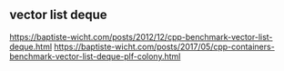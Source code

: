 
vector list deque
-------------------------------------------------

https://baptiste-wicht.com/posts/2012/12/cpp-benchmark-vector-list-deque.html
https://baptiste-wicht.com/posts/2017/05/cpp-containers-benchmark-vector-list-deque-plf-colony.html

